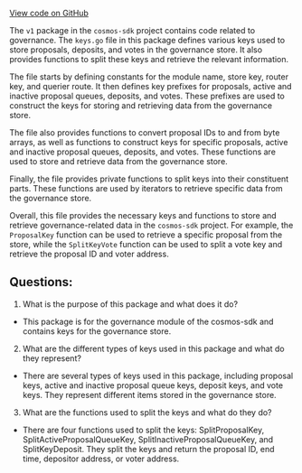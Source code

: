 [View code on GitHub](https://github.com/cosmos/cosmos-sdk/blob/main/x/gov/migrations/v1/types.go)

The `v1` package in the `cosmos-sdk` project contains code related to governance. The `keys.go` file in this package defines various keys used to store proposals, deposits, and votes in the governance store. It also provides functions to split these keys and retrieve the relevant information.

The file starts by defining constants for the module name, store key, router key, and querier route. It then defines key prefixes for proposals, active and inactive proposal queues, deposits, and votes. These prefixes are used to construct the keys for storing and retrieving data from the governance store.

The file also provides functions to convert proposal IDs to and from byte arrays, as well as functions to construct keys for specific proposals, active and inactive proposal queues, deposits, and votes. These functions are used to store and retrieve data from the governance store.

Finally, the file provides private functions to split keys into their constituent parts. These functions are used by iterators to retrieve specific data from the governance store.

Overall, this file provides the necessary keys and functions to store and retrieve governance-related data in the `cosmos-sdk` project. For example, the `ProposalKey` function can be used to retrieve a specific proposal from the store, while the `SplitKeyVote` function can be used to split a vote key and retrieve the proposal ID and voter address.
## Questions: 
 1. What is the purpose of this package and what does it do?
- This package is for the governance module of the cosmos-sdk and contains keys for the governance store.

2. What are the different types of keys used in this package and what do they represent?
- There are several types of keys used in this package, including proposal keys, active and inactive proposal queue keys, deposit keys, and vote keys. They represent different items stored in the governance store.

3. What are the functions used to split the keys and what do they do?
- There are four functions used to split the keys: SplitProposalKey, SplitActiveProposalQueueKey, SplitInactiveProposalQueueKey, and SplitKeyDeposit. They split the keys and return the proposal ID, end time, depositor address, or voter address.
